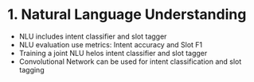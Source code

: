 # 1. Natural Language Understanding
- NLU includes intent classifier and slot tagger
- NLU evaluation use metrics: Intent accuracy and Slot F1
- Training a joint NLU helos intent classifier and slot tagger
- Convolutional Network can be used for intent classification and slot tagging
